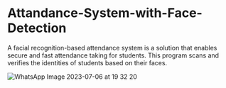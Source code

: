 # Attandance-System-with-Face-Detection
A facial recognition-based attendance system is a solution that enables secure and fast attendance taking for students. This program scans and verifies the identities of students based on their faces.

![WhatsApp Image 2023-07-06 at 19 32 20](https://github.com/duyguyesiloglu/Attandance-System-with-Face-Detection/assets/110973866/22613945-b068-4d02-acf6-05b78d095fc6)

